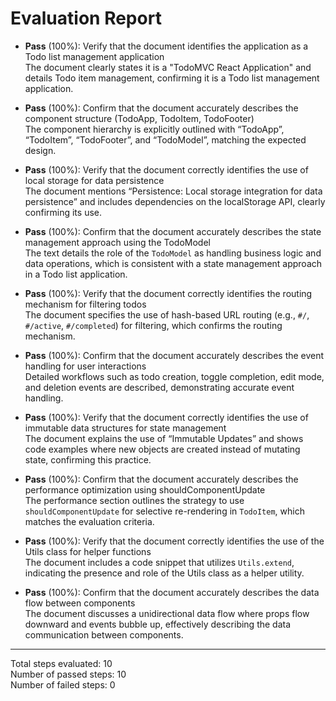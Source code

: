 # Evaluation Report

- **Pass** (100%): Verify that the document identifies the application as a Todo list management application  
  The document clearly states it is a "TodoMVC React Application" and details Todo item management, confirming it is a Todo list management application.

- **Pass** (100%): Confirm that the document accurately describes the component structure (TodoApp, TodoItem, TodoFooter)  
  The component hierarchy is explicitly outlined with “TodoApp”, “TodoItem”, “TodoFooter”, and “TodoModel”, matching the expected design.

- **Pass** (100%): Verify that the document correctly identifies the use of local storage for data persistence  
  The document mentions “Persistence: Local storage integration for data persistence” and includes dependencies on the localStorage API, clearly confirming its use.

- **Pass** (100%): Confirm that the document accurately describes the state management approach using the TodoModel  
  The text details the role of the `TodoModel` as handling business logic and data operations, which is consistent with a state management approach in a Todo list application.

- **Pass** (100%): Verify that the document correctly identifies the routing mechanism for filtering todos  
  The document specifies the use of hash-based URL routing (e.g., `#/`, `#/active`, `#/completed`) for filtering, which confirms the routing mechanism.

- **Pass** (100%): Confirm that the document accurately describes the event handling for user interactions  
  Detailed workflows such as todo creation, toggle completion, edit mode, and deletion events are described, demonstrating accurate event handling.

- **Pass** (100%): Verify that the document correctly identifies the use of immutable data structures for state management  
  The document explains the use of “Immutable Updates” and shows code examples where new objects are created instead of mutating state, confirming this practice.

- **Pass** (100%): Confirm that the document accurately describes the performance optimization using shouldComponentUpdate  
  The performance section outlines the strategy to use `shouldComponentUpdate` for selective re-rendering in `TodoItem`, which matches the evaluation criteria.

- **Pass** (100%): Verify that the document correctly identifies the use of the Utils class for helper functions  
  The document includes a code snippet that utilizes `Utils.extend`, indicating the presence and role of the Utils class as a helper utility.

- **Pass** (100%): Confirm that the document accurately describes the data flow between components  
  The document discusses a unidirectional data flow where props flow downward and events bubble up, effectively describing the data communication between components.

---

Total steps evaluated: 10  
Number of passed steps: 10  
Number of failed steps: 0